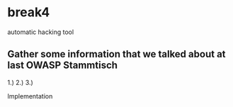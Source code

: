 # break4
automatic hacking tool

Gather some information that we talked about at last OWASP Stammtisch
----------------------------------------------------------------------

1.)
2.)
3.)

Implementation

